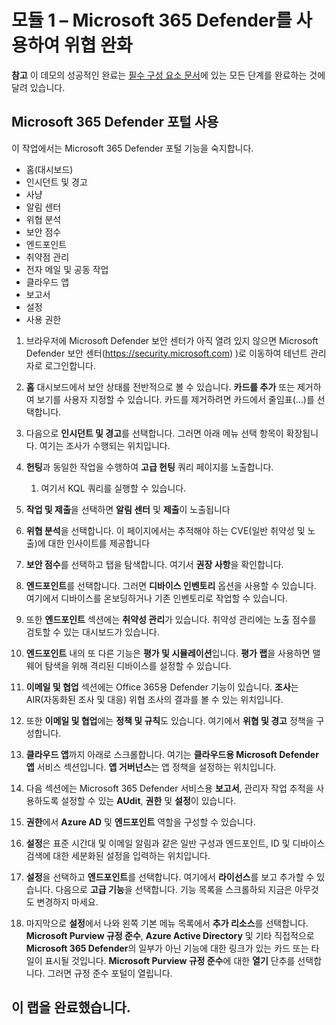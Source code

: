 # <a name="module-1---mitigate-threats-using-microsoft-365-defender"></a>모듈 1 – Microsoft 365 Defender를 사용하여 위협 완화

**참고** 이 데모의 성공적인 완료는 [필수 구성 요소 문서](00-prerequisites.md)에 있는 모든 단계를 완료하는 것에 달려 있습니다. 

## <a name="use-the-microsoft-365-defender-portal"></a>Microsoft 365 Defender 포털 사용

이 작업에서는 Microsoft 365 Defender 포털 기능을 숙지합니다.

- 홈(대시보드)
- 인시던트 및 경고
- 사냥
- 알림 센터
- 위협 분석
- 보안 점수
- 엔드포인트
- 취약점 관리
- 전자 메일 및 공동 작업
- 클라우드 앱
- 보고서
- 설정
- 사용 권한

1. 브라우저에 Microsoft Defender 보안 센터가 아직 열려 있지 않으면 Microsoft Defender 보안 센터(https://security.microsoft.com) )로 이동하여 테넌트 관리자로 로그인합니다.

1. **홈** 대시보드에서 보안 상태를 전반적으로 볼 수 있습니다. **카드를 추가** 또는 제거하여 보기를 사용자 지정할 수 있습니다. 카드를 제거하려면 카드에서 줄임표(...)를 선택합니다.
1. 다음으로 **인시던트 및 경고**를 선택합니다. 그러면 아래 메뉴 선택 항목이 확장됩니다. 여기는 조사가 수행되는 위치입니다.
1. **헌팅**과 동일한 작업을 수행하여 **고급 헌팅** 쿼리 페이지를 노출합니다. 
    1. 여기서 KQL 쿼리를 실행할 수 있습니다.
1. **작업 및 제출**을 선택하면 **알림 센터** 및 **제출**이 노출됩니다
1. **위협 분석**을 선택합니다. 이 페이지에서는 추적해야 하는 CVE(일반 취약성 및 노출)에 대한 인사이트를 제공합니다
1. **보안 점수**를 선택하고 탭을 탐색합니다. 여기서 **권장 사항**을 확인합니다.
1. **엔드포인트**를 선택합니다. 그러면 **디바이스 인벤토리** 옵션을 사용할 수 있습니다. 여기에서 디바이스를 온보딩하거나 기존 인벤토리로 작업할 수 있습니다.
1. 또한 **엔드포인트** 섹션에는 **취약성 관리**가 있습니다. 취약성 관리에는 노출 점수를 검토할 수 있는 대시보드가 있습니다.
1. **엔드포인트** 내의 또 다른 기능은 **평가 및 시뮬레이션**입니다. **평가 랩**을 사용하면 맬웨어 탐색을 위해 격리된 디바이스를 설정할 수 있습니다.
1. **이메일 및 협업** 섹션에는 Office 365용 Defender 기능이 있습니다. **조사**는 AIR(자동화된 조사 및 대응) 위협 조사의 결과를 볼 수 있는 위치입니다.
1. 또한 **이메일 및 협업**에는 **정책 및 규칙**도 있습니다. 여기에서 **위협 및 경고** 정책을 구성합니다.
1. **클라우드 앱**까지 아래로 스크롤합니다. 여기는 **클라우드용 Microsoft Defender 앱** 서비스 섹션입니다. **앱 거버넌스**는 앱 정책을 설정하는 위치입니다.
1. 다음 섹션에는 Microsoft 365 Defender 서비스용 **보고서**, 관리자 작업 추적을 사용하도록 설정할 수 있는 **AUdit**, **권한** 및 **설정**이 있습니다.
1. **권한**에서 **Azure AD** 및 **엔드포인트** 역할을 구성할 수 있습니다.
1. **설정**은 표준 시간대 및 이메일 알림과 같은 일반 구성과 엔드포인트, ID 및 디바이스 검색에 대한 세분화된 설정을 입력하는 위치입니다.
1. **설정**을 선택하고 **엔드포인트**를 선택합니다. 여기에서 **라이선스**를 보고 추가할 수 있습니다. 다음으로 **고급 기능**을 선택합니다. 기능 목록을 스크롤하되 지금은 아무것도 변경하지 마세요.
1. 마지막으로 **설정**에서 나와 왼쪽 기본 메뉴 목록에서 **추가 리소스**를 선택합니다. **Microsoft Purview 규정 준수**, **Azure Active Directory** 및 기타 직접적으로 **Microsoft 365 Defender**의 일부가 아닌 기능에 대한 링크가 있는 카드 또는 타일이 표시될 것입니다. **Microsoft Purview 규정 준수**에 대한 **열기** 단추를 선택합니다. 그러면 규정 준수 포털이 열립니다.

## <a name="you-have-completed-the-lab"></a>이 랩을 완료했습니다.